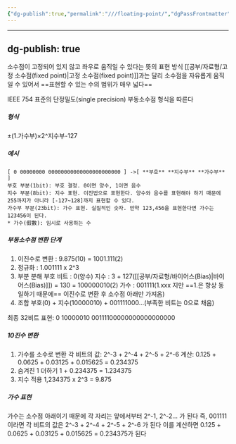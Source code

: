 ```yaml
---
{"dg-publish":true,"permalink":"///floating-point/","dgPassFrontmatter":true}
---
```



---
dg-publish: true
---
소수점이 고정되어 있지 않고 좌우로 움직일 수 있다는 뜻의 표현 방식
[[공부/자료형/고정 소수점(fixed point)\|고정 소수점(fixed point)]]과는 달리 소수점을 자유롭게 움직일 수 있어서  ==표현할 수 있는 수의 범위가 매우 넓다==

IEEE 754 표준의 단정밀도(single precision) 부동소수점 형식을 따른다

##### 형식
±(1.가수부)×2^지수부-127

##### 예시
```text
[ 0 00000000 00000000000000000000000 ] ->[ **부호** **지수부** **가수부** ] 
부호 부분(1bit): 부호 결정. 0이면 양수, 1이면 음수  
지수 부분(8bit): 지수 표현. 이진법으로 표현한다. 양수와 음수를 표현해야 하기 때문에 255까지가 아니라 [-127~128]까지 표현할 수 있다.  
가수부 부분(23bit): 가수 표현. 실질적인 숫자. 만약 123,456을 표현한다면 가수는 123456이 된다.
* 가수(假數): 임시로 사용하는 수
```

##### 부동소수점 변환 단계
1. 이진수로 변환 : 9.875(10) = 1001.111(2)
2. 정규화 : 1.001111 x 2^3
3. 부분 분해
   부호 비트 : 0(양수)
   지수 : 3 + 127([[공부/자료형/바이어스(Bias)\|바이어스(Bias)]]) = 130 = 100000010(2)
   가수 : 001111(1.xxx 지만 ==1.은 항상 동일하기 때문에== 이진수로 변환 후 소수점 아래만 가져옴)
4. 조합
   부호(0) + 지수(10000010) + 001111000...(부족한 비트는 0으로 채움)

최종 32비트 표현: 0 10000010 00111100000000000000000

##### 10진수 변환
1. 가수를 소수로 변환
   각 비트의 값: 2^-3 + 2^-4 + 2^-5 + 2^-6
   계산: 0.125 + 0.0625 + 0.03125 + 0.015625 = 0.234375
2. 숨겨진 1 더하기
   1 + 0.234375 = 1.234375
3. 지수 적용
   1,234375 x 2^3 = 9.875

##### 가수 표현
가수는 소수점 아래이기 때문에 각 자리는 앞에서부터 2^-1, 2^-2... 가 된다
즉, 001111 이라면 각 비트의 값은 2^-3 + 2^-4 + 2^-5 + 2^-6 가 된다
이를 계산하면 0.125 + 0.0625 + 0.03125 + 0.015625 = 0.234375가 된다